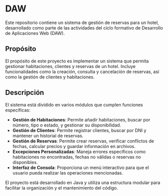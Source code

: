 # DAW

Este repositorio contiene un sistema de gestión de reservas para un hotel, desarrollado como parte de las actividades del ciclo formativo de Desarrollo de Aplicaciones Web (DAW).

## Propósito

El propósito de este proyecto es implementar un sistema que permita gestionar habitaciones, clientes y reservas de un hotel. Incluye funcionalidades como la creación, consulta y cancelación de reservas, así como la gestión de clientes y habitaciones.

## Descripción

El sistema está dividido en varios módulos que cumplen funciones específicas:

- **Gestión de Habitaciones**: Permite añadir habitaciones, buscar por número, tipo o estado, y gestionar su disponibilidad.
- **Gestión de Clientes**: Permite registrar clientes, buscar por DNI y mantener un historial de reservas.
- **Gestión de Reservas**: Permite crear reservas, verificar conflictos de fechas, calcular precios y guardar información en archivos.
- **Excepciones Personalizadas**: Maneja errores específicos como habitaciones no encontradas, fechas no válidas o reservas no disponibles.
- **Interfaz de Consola**: Proporciona un menú interactivo para que el usuario pueda realizar las operaciones mencionadas.

El proyecto está desarrollado en Java y utiliza una estructura modular para facilitar la organización y el mantenimiento del código.
